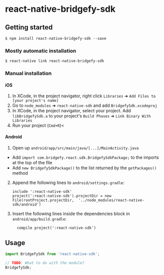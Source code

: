 # react-native-bridgefy-sdk

## Getting started

`$ npm install react-native-bridgefy-sdk --save`

### Mostly automatic installation

`$ react-native link react-native-bridgefy-sdk`

### Manual installation


#### iOS

1. In XCode, in the project navigator, right click `Libraries` ➜ `Add Files to [your project's name]`
2. Go to `node_modules` ➜ `react-native-sdk` and add `BridgefySdk.xcodeproj`
3. In XCode, in the project navigator, select your project. Add `libBridgefySdk.a` to your project's `Build Phases` ➜ `Link Binary With Libraries`
4. Run your project (`Cmd+R`)<

#### Android

1. Open up `android/app/src/main/java/[...]/MainActivity.java`
  - Add `import com.bridgefy.react.sdk.BridgefySdkPackage;` to the imports at the top of the file
  - Add `new BridgefySdkPackage()` to the list returned by the `getPackages()` method
2. Append the following lines to `android/settings.gradle`:
  	```
  	include ':react-native-sdk'
  	project(':react-native-sdk').projectDir = new File(rootProject.projectDir, 	'../node_modules/react-native-sdk/android')
  	```
3. Insert the following lines inside the dependencies block in `android/app/build.gradle`:
  	```
      compile project(':react-native-sdk')
  	```


## Usage
```javascript
import BridgefySdk from 'react-native-sdk';

// TODO: What to do with the module?
BridgefySdk;
```
